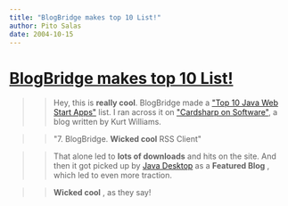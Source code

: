 ```yaml
---
title: "BlogBridge makes top 10 List!"
author: Pito Salas
date: 2004-10-15
---
```

# [BlogBridge makes top 10 List!](None)



>>

>> Hey, this is **really cool**. BlogBridge made a ["Top 10 Java Web Start
Apps"](<http://jroller.com/page/cardsharp/20041006#top_10_java_web_start>)
list. I ran across it on ["Cardsharp on
Software"](<http://jroller.com/page/cardsharp/Weblog?catname=/Java>), a blog
written by Kurt Williams.

>>

>> "7\. BlogBridge. **Wicked cool** RSS Client"

>>

>> That alone led to **lots of downloads** and hits on the site. And then it
got picked up by [Java Desktop](<http://community.java.net/javadesktop/>) as a
**Featured Blog** , which led to even more traction.

>>

>> **Wicked cool** , as they say!


